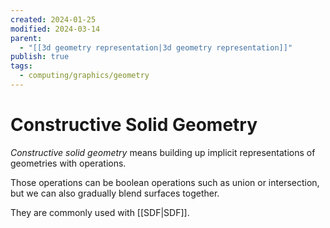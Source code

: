 ```yaml
---
created: 2024-01-25
modified: 2024-03-14
parent:
  - "[[3d geometry representation|3d geometry representation]]"
publish: true
tags:
  - computing/graphics/geometry
---
```


# Constructive Solid Geometry
*Constructive solid geometry* means building up implicit representations of geometries with operations.

Those operations can be boolean operations such as union or intersection, but we can also gradually blend surfaces together.

They are commonly used with [[SDF|SDF]].